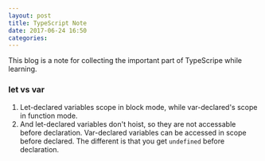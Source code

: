 ```yaml
---
layout: post
title: TypeScript Note
date: 2017-06-24 16:50
categories:
---
```


This blog is a note for collecting the important part of TypeScripe while learning.

### let vs var
1. Let-declared variables scope in block mode, while var-declared's scope in function mode.
2. And let-declared variables don't hoist, so they are not accessable before declaration. Var-declared variables can be accessed in scope before declared. The different is that you get `undefined` before declaration.